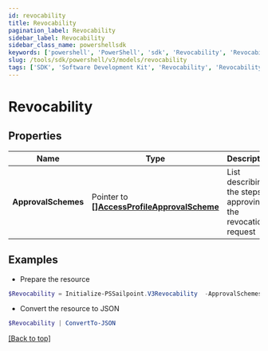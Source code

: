 ```yaml
---
id: revocability
title: Revocability
pagination_label: Revocability
sidebar_label: Revocability
sidebar_class_name: powershellsdk
keywords: ['powershell', 'PowerShell', 'sdk', 'Revocability', 'Revocability'] 
slug: /tools/sdk/powershell/v3/models/revocability
tags: ['SDK', 'Software Development Kit', 'Revocability', 'Revocability']
---
```



# Revocability

## Properties

Name | Type | Description | Notes
------------ | ------------- | ------------- | -------------
**ApprovalSchemes** |  Pointer to [**[]AccessProfileApprovalScheme**](access-profile-approval-scheme) | List describing the steps in approving the revocation request | [optional] 

## Examples

- Prepare the resource
```powershell
$Revocability = Initialize-PSSailpoint.V3Revocability  -ApprovalSchemes null
```

- Convert the resource to JSON
```powershell
$Revocability | ConvertTo-JSON
```


[[Back to top]](#) 

